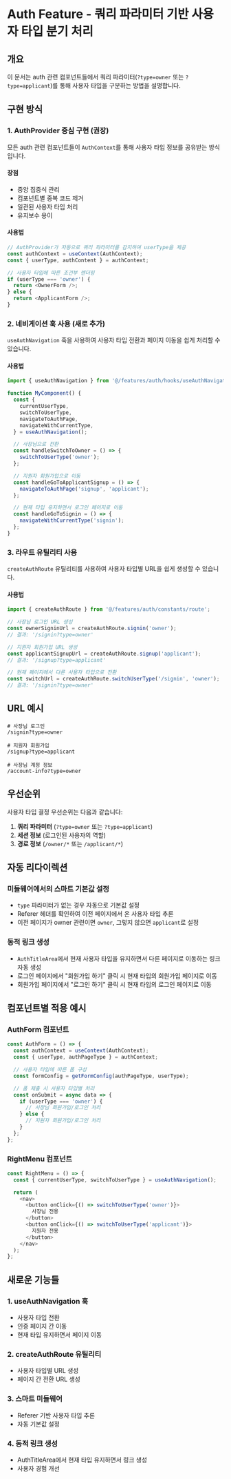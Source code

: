 # Auth Feature - 쿼리 파라미터 기반 사용자 타입 분기 처리

## 개요

이 문서는 auth 관련 컴포넌트들에서 쿼리 파라미터(`?type=owner` 또는 `?type=applicant`)를 통해 사용자 타입을 구분하는 방법을 설명합니다.

## 구현 방식

### 1. AuthProvider 중심 구현 (권장)

모든 auth 관련 컴포넌트들이 `AuthContext`를 통해 사용자 타입 정보를 공유받는 방식입니다.

#### 장점

- 중앙 집중식 관리
- 컴포넌트별 중복 코드 제거
- 일관된 사용자 타입 처리
- 유지보수 용이

#### 사용법

```typescript
// AuthProvider가 자동으로 쿼리 파라미터를 감지하여 userType을 제공
const authContext = useContext(AuthContext);
const { userType, authContent } = authContext;

// 사용자 타입에 따른 조건부 렌더링
if (userType === 'owner') {
  return <OwnerForm />;
} else {
  return <ApplicantForm />;
}
```

### 2. 네비게이션 훅 사용 (새로 추가)

`useAuthNavigation` 훅을 사용하여 사용자 타입 전환과 페이지 이동을 쉽게 처리할 수 있습니다.

#### 사용법

```typescript
import { useAuthNavigation } from '@/features/auth/hooks/useAuthNavigation';

function MyComponent() {
  const {
    currentUserType,
    switchToUserType,
    navigateToAuthPage,
    navigateWithCurrentType,
  } = useAuthNavigation();

  // 사장님으로 전환
  const handleSwitchToOwner = () => {
    switchToUserType('owner');
  };

  // 지원자 회원가입으로 이동
  const handleGoToApplicantSignup = () => {
    navigateToAuthPage('signup', 'applicant');
  };

  // 현재 타입 유지하면서 로그인 페이지로 이동
  const handleGoToSignin = () => {
    navigateWithCurrentType('signin');
  };
}
```

### 3. 라우트 유틸리티 사용

`createAuthRoute` 유틸리티를 사용하여 사용자 타입별 URL을 쉽게 생성할 수 있습니다.

#### 사용법

```typescript
import { createAuthRoute } from '@/features/auth/constants/route';

// 사장님 로그인 URL 생성
const ownerSigninUrl = createAuthRoute.signin('owner');
// 결과: '/signin?type=owner'

// 지원자 회원가입 URL 생성
const applicantSignupUrl = createAuthRoute.signup('applicant');
// 결과: '/signup?type=applicant'

// 현재 페이지에서 다른 사용자 타입으로 전환
const switchUrl = createAuthRoute.switchUserType('/signin', 'owner');
// 결과: '/signin?type=owner'
```

## URL 예시

```
# 사장님 로그인
/signin?type=owner

# 지원자 회원가입
/signup?type=applicant

# 사장님 계정 정보
/account-info?type=owner
```

## 우선순위

사용자 타입 결정 우선순위는 다음과 같습니다:

1. **쿼리 파라미터** (`?type=owner` 또는 `?type=applicant`)
2. **세션 정보** (로그인된 사용자의 역할)
3. **경로 정보** (`/owner/*` 또는 `/applicant/*`)

## 자동 리다이렉션

### 미들웨어에서의 스마트 기본값 설정

- `type` 파라미터가 없는 경우 자동으로 기본값 설정
- Referer 헤더를 확인하여 이전 페이지에서 온 사용자 타입 추론
- 이전 페이지가 owner 관련이면 `owner`, 그렇지 않으면 `applicant`로 설정

### 동적 링크 생성

- `AuthTitleArea`에서 현재 사용자 타입을 유지하면서 다른 페이지로 이동하는 링크 자동 생성
- 로그인 페이지에서 "회원가입 하기" 클릭 시 현재 타입의 회원가입 페이지로 이동
- 회원가입 페이지에서 "로그인 하기" 클릭 시 현재 타입의 로그인 페이지로 이동

## 컴포넌트별 적용 예시

### AuthForm 컴포넌트

```typescript
const AuthForm = () => {
  const authContext = useContext(AuthContext);
  const { userType, authPageType } = authContext;

  // 사용자 타입에 따른 폼 구성
  const formConfig = getFormConfig(authPageType, userType);

  // 폼 제출 시 사용자 타입별 처리
  const onSubmit = async data => {
    if (userType === 'owner') {
      // 사장님 회원가입/로그인 처리
    } else {
      // 지원자 회원가입/로그인 처리
    }
  };
};
```

### RightMenu 컴포넌트

```typescript
const RightMenu = () => {
  const { currentUserType, switchToUserType } = useAuthNavigation();

  return (
    <nav>
      <button onClick={() => switchToUserType('owner')}>
        사장님 전용
      </button>
      <button onClick={() => switchToUserType('applicant')}>
        지원자 전용
      </button>
    </nav>
  );
};
```

## 새로운 기능들

### 1. useAuthNavigation 훅

- 사용자 타입 전환
- 인증 페이지 간 이동
- 현재 타입 유지하면서 페이지 이동

### 2. createAuthRoute 유틸리티

- 사용자 타입별 URL 생성
- 페이지 간 전환 URL 생성

### 3. 스마트 미들웨어

- Referer 기반 사용자 타입 추론
- 자동 기본값 설정

### 4. 동적 링크 생성

- AuthTitleArea에서 현재 타입 유지하면서 링크 생성
- 사용자 경험 개선
